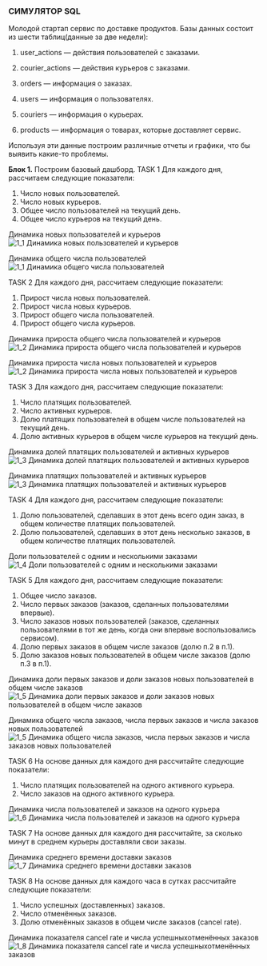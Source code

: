 ### СИМУЛЯТОР SQL
Молодой стартап  сервис по доставке продуктов. Базы данных состоит из шести таблиц(данные за две недели):

1. user_actions — действия пользователей с заказами. 

2. courier_actions — действия курьеров с заказами.

3. orders — информация о заказах.

4. users — информация о пользователях.

5. couriers — информация о курьерах.

6. products — информация о товарах, которые доставляет сервис.


Используя эти данные построим различные отчеты и графики, что бы выявить 
какие-то проблемы.

**Блок 1.** Построим базовый дашборд.
TASK 1
Для каждого дня, рассчитаем следующие показатели:
1. Число новых пользователей.
2. Число новых курьеров.
3. Общее число пользователей на текущий день.
4. Общее число курьеров на текущий день.

Динамика новых пользователей и курьеров
![1_1 Динамика новых пользователей и курьеров](https://github.com/TODUR8/SQL/assets/156222635/e63d5f1e-1945-4fb0-bcba-f744a62acae3)

Динамика общего числа пользователей
![1_1 Динамика общего числа пользователей](https://github.com/TODUR8/SQL/assets/156222635/8eba2712-a550-4151-8791-53971accc388)


TASK 2
Для каждого дня, рассчитаем следующие показатели:
1. Прирост числа новых пользователей.
2. Прирост числа новых курьеров.
3. Прирост общего числа пользователей.
4. Прирост общего числа курьеров.

Динамика прироста общего числа пользователей и курьеров
![1_2 Динамика прироста общего числа пользователей и курьеров](https://github.com/TODUR8/SQL/assets/156222635/a9d39c79-7534-47c9-9db2-1126a06ba2c3)

Динамика прироста числа новых пользователей и курьеров
![1_2 Динамика прироста числа новых пользователей и курьеров](https://github.com/TODUR8/SQL/assets/156222635/ff168e63-1d95-4f22-a8ee-2890f12f2c13)


TASK 3
Для каждого дня, рассчитаем следующие показатели:
1. Число платящих пользователей.
2. Число активных курьеров.
3. Долю платящих пользователей в общем числе пользователей на текущий день.
4. Долю активных курьеров в общем числе курьеров на текущий день.

Динамика долей платящих пользователей и активных курьеров
![1_3 Динамика долей платящих пользователей и активных курьеров](https://github.com/TODUR8/SQL/assets/156222635/091a0733-c01e-43a7-88da-26942e264d8f)

Динамика платящих пользователей и активных курьеров
![1_3 Динамика платящих пользователей и активных курьеров](https://github.com/TODUR8/SQL/assets/156222635/ec127d25-8b24-44c4-bd44-03acda99c4dc)


TASK 4
Для каждого дня, рассчитаем следующие показатели:
1. Долю пользователей, сделавших в этот день всего один заказ, в общем количестве платящих пользователей.
2. Долю пользователей, сделавших в этот день несколько заказов, в общем количестве платящих пользователей.
   
Доли пользователей с одним и несколькими заказами
![1_4 Доли пользователей с одним и несколькими заказами](https://github.com/TODUR8/SQL/assets/156222635/f26f560e-5f02-4201-b320-540215616bf8)


TASK 5
Для каждого дня, рассчитаем следующие показатели:
1. Общее число заказов.
2. Число первых заказов (заказов, сделанных пользователями впервые).
3. Число заказов новых пользователей (заказов, сделанных пользователями в тот же день, когда они впервые воспользовались сервисом).
4. Долю первых заказов в общем числе заказов (долю п.2 в п.1).
5. Долю заказов новых пользователей в общем числе заказов (долю п.3 в п.1).

Динамика доли первых заказов и доли заказов новых пользователей в общем числе заказов
![1_5 Динамика доли первых заказов и доли заказов новых пользователей в общем числе заказов](https://github.com/TODUR8/SQL/assets/156222635/15051a02-52cb-4801-9601-ee8d18ed6738)

Динамика общего числа заказов, числа первых заказов и числа заказов новых пользователей
![1_5 Динамика общего числа заказов, числа первых заказов и числа заказов новых пользователей](https://github.com/TODUR8/SQL/assets/156222635/a7d1021f-bde5-420b-a545-4d9cdddd749e)


TASK 6
На основе данных для каждого дня рассчитайте следующие показатели:
1. Число платящих пользователей на одного активного курьера.
2. Число заказов на одного активного курьера.

Динамика числа пользователей и заказов на одного курьера
![1_6 Динамика числа пользователей и заказов на одного курьера](https://github.com/TODUR8/SQL/assets/156222635/4aca3eba-abe2-4b50-8f1b-b24a427fee95)


TASK 7
На основе данных для каждого дня рассчитайте, за сколько минут в среднем курьеры доставляли свои заказы.

Динамика среднего времени доставки заказов
![1_7 Динамика среднего времени доставки заказов](https://github.com/TODUR8/SQL/assets/156222635/a6614d94-d5cd-4092-af22-fa2e1c2848cb)

TASK 8
На основе данных для каждого часа в сутках рассчитайте следующие показатели:
1. Число успешных (доставленных) заказов.
2. Число отменённых заказов.
3. Долю отменённых заказов в общем числе заказов (cancel rate).

Динамика показателя cancel rate и числа успешныхотменённых заказов
![1_8 Динамика показателя cancel rate и числа успешныхотменённых заказов](https://github.com/TODUR8/SQL/assets/156222635/2a2ce7aa-0a4a-43bd-a458-e167ddaaacb3)
